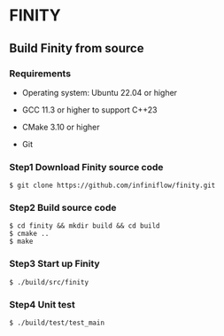 # FINITY

## Build Finity from source
### Requirements

-   Operating system: Ubuntu 22.04 or higher

-   GCC 11.3 or higher to support C++23

-   CMake 3.10 or higher

-   Git

### Step1 Download Finity source code

```shell
$ git clone https://github.com/infiniflow/finity.git
```

### Step2 Build source code

```shell
$ cd finity && mkdir build && cd build
$ cmake ..
$ make
```

### Step3 Start up Finity

```shell
$ ./build/src/finity
```

### Step4 Unit test
```shell
$ ./build/test/test_main
```